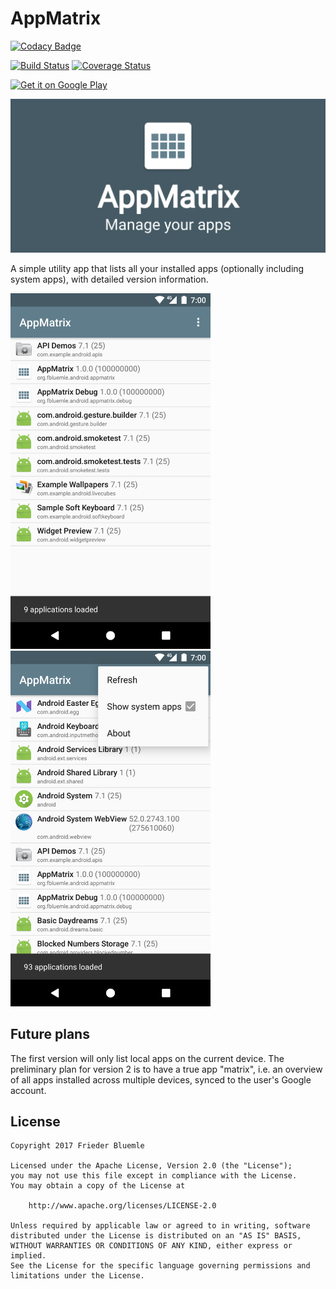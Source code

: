 # AppMatrix

[![Codacy Badge](https://api.codacy.com/project/badge/Grade/7dfca5ea271c44df89411bffb41b6b56)](https://www.codacy.com/app/friederbluemle/appmatrix?utm_source=github.com&utm_medium=referral&utm_content=friederbluemle/appmatrix&utm_campaign=badger)

[![Build Status][1]][2]
[![Coverage Status][3]][4]

<a href='https://play.google.com/store/apps/details?id=org.fbluemle.android.appmatrix'><img alt='Get it on Google Play' src='https://play.google.com/intl/en_us/badges/images/generic/en_badge_web_generic.png' width='200'/></a>

![Feature Graphic](docs/feature-graphic.png)

A simple utility app that lists all your installed apps (optionally including system apps), with
detailed version information.

<img src="docs/screenshot01.png" width="320">
<img src="docs/screenshot02.png" width="320">

## Future plans

The first version will only list local apps on the current device. The preliminary plan for version
2 is to have a true app "matrix", i.e. an overview of all apps installed across multiple devices,
synced to the user's Google account.

## License

    Copyright 2017 Frieder Bluemle

    Licensed under the Apache License, Version 2.0 (the "License");
    you may not use this file except in compliance with the License.
    You may obtain a copy of the License at

        http://www.apache.org/licenses/LICENSE-2.0

    Unless required by applicable law or agreed to in writing, software
    distributed under the License is distributed on an "AS IS" BASIS,
    WITHOUT WARRANTIES OR CONDITIONS OF ANY KIND, either express or implied.
    See the License for the specific language governing permissions and
    limitations under the License.

[1]: https://travis-ci.org/friederbluemle/appmatrix.svg?branch=master
[2]: https://travis-ci.org/friederbluemle/appmatrix
[3]: https://coveralls.io/repos/github/friederbluemle/appmatrix/badge.svg?branch=master
[4]: https://coveralls.io/github/friederbluemle/appmatrix?branch=master
